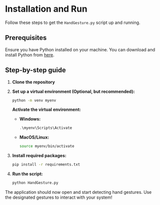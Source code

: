 # Installation and Run

Follow these steps to get the `HandGesture.py` script up and running.

## Prerequisites

Ensure you have Python installed on your machine. You can download and install Python from [here](https://www.python.org/downloads/).

## Step-by-step guide

1. **Clone the repository**


2. **Set up a virtual environment (Optional, but recommended):**

    ```bash
    python -m venv myenv
    ```

    **Activate the virtual environment:**

    - **Windows:**

        ```powershell
        .\myenv\Scripts\Activate
        ```

    - **MacOS/Linux:**

        ```bash
        source myenv/bin/activate
        ```

3. **Install required packages:**

    ```bash
    pip install -r requirements.txt
    ```

4. **Run the script:**

    ```bash
    python HandGesture.py
    ```

The application should now open and start detecting hand gestures. Use the designated gestures to interact with your system!
